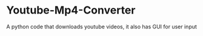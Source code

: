 # Youtube-Mp4-Converter
A python code that downloads youtube videos, it also has GUI for user input
